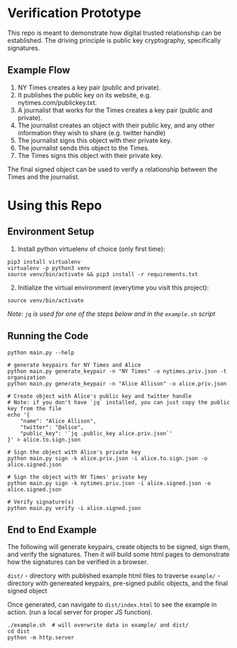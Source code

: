 # Verification Prototype

This repo is meant to demonstrate how digital trusted relationship can be established.
The driving principle is public key cryptography, specifically signatures.

## Example Flow

1. NY Times creates a key pair (public and private).
1. It publishes the public key on its website, e.g. nytimes.com/publickey.txt.
1. A journalist that works for the Times creates a key pair (public and private).
1. The journalist creates an object with their public key, and any other information they wish to share (e.g. twitter handle)
1. The journalist signs this object with their private key.
1. The journalist sends this object to the Times.
1. The Times signs this object with their private key.

The final signed object can be used to verify a relationship between the Times and the journalist.

# Using this Repo

## Environment Setup

1. Install python virtuelenv of choice (only first time):

```
pip3 install virtualenv
virtualenv -p python3 venv
source venv/bin/activate && pip3 install -r requirements.txt
```

2. Initialize the virtual environment (everytime you visit this project):
```
source venv/bin/activate
```

*Note: `jq` is used for one of the steps below and in the `example.sh` script*

## Running the Code

```
python main.py --help

# generate keypairs for NY Times and Alice
python main.py generate_keypair -n "NY Times" -o nytimes.priv.json -t organization
python main.py generate_keypair -n "Alice Allison" -o alice.priv.json

# Create object with Alice's public key and twitter handle
# Note: if you don't have `jq` installed, you can just copy the public key from the file
echo '{
    "name": "Alice Allison",
    "twitter": "@alice",
    "public_key": '`jq .public_key alice.priv.json`'
}' > alice.to.sign.json

# Sign the object with Alice's private key
python main.py sign -k alice.priv.json -i alice.to.sign.json -o alice.signed.json

# Sign the object with NY Times' private key
python main.py sign -k nytimes.priv.json -i alice.signed.json -o alice.signed.json

# Verify signature(s)
python main.py verify -i alice.signed.json
```

## End to End Example

The following will generate keypairs, create objects to be signed, sign them, and verify the signatures.
Then it will build some html pages to demonstrate how the signatures can be verified in a browser.


`dist/` - directory with published example html files to traverse
`example/` - directory with genereated keypairs, pre-signed public objects, and the final signed object

Once generated, can navigate to `dist/index.html` to see the example in action. (run a local server for proper JS function).

```
./example.sh  # will overwrite data in example/ and dist/
cd dist
python -m http.server
```
